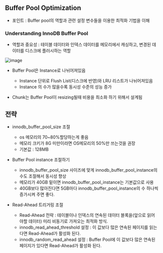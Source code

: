 ## Buffer Pool Optimization

+ 포인트 : Buffer pool의 역할과 관련 설정 변수들을 이용한 최적화 기법을 이해

### Understanding InnoDB Buffer Pool
+ 역할과 중요성 : 테이블 데이터와 인덱스 데이터를 메모리에서 캐싱하고, 변경된 데이터를 디스크에 플러시하는 역할

![image](https://github.com/HyangKeunChoi/TIL-Today-I-Learned-/assets/49984996/3fc086de-28ac-49d8-a5e1-550ec2b99500)

+ Buffer Pool은 Instance로 나뉘어져있음
  - Instance 단위로 Flush List(디스크에 반영)와 LRU 리스트가 나뉘어져있음
  - Instance 의 수가 많을수록 동시성 수준의 성능 증가
 
+ Chunk는 Buffer Pool이 resizing될때 비용을 최소화 하기 위해서 설계됨

## 전략
+ innodb_buffer_pool_size 조절
  - os 메모리의 70~80%할당하는게 좋음
  - 메모리 크키가 8G 미만이라면 OS메모리의 50%만 쓰는것을 권장
  - 기본값 : 128MB

+ Buffer Pool instance 조절하기
  - innodb_buffer_pool_size 사이즈에 맞게 innodb_buffer_pool_instance의 수도 조절해서 동시성 향상
  - 메모리가 40GB 밑이면 innodb_buffer_pool_instance는 기본값으로 사용
  - 40GB보다 많아진다면 5GB마다 innodb_buffer_pool_instance의 수 하나씩 증가시켜 주면 좋다.
 
+ Read-Ahead 트리거링 조절
  - Read-Ahead 전략 : 테이블이나 인덱스의 연속된 데이터 블록을(앞으로 읽어야할 데이터) 미리 비동기로 가져오는 최적화 방식.
  - innodb_read_ahead_threshold 설정 : 이 값보다 많은 연속된 페이지를 읽는 다면 Read-Ahead가 활성화 된다.
  - innodb_random_read_ahead 설정 : Buffer Pool에 이 값보다 많은 연속된 페이지가 있다면 Read-Ahead가 활성화 된다.
